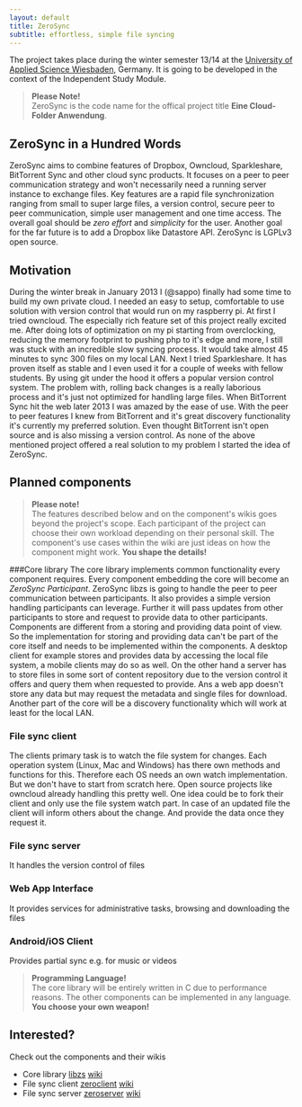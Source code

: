 ```yaml
---
layout: default
title: ZeroSync
subtitle: effortless, simple file syncing
---
```


The project takes place during the winter semester 13/14 at the [University of Applied Science Wiesbaden](http://www.hs-rm.de/en/dcsm-faculty/degree-programs/applied-computer-science-bsc/index.html), Germany. It is going to be developed in the context of the Independent Study Module. 

> **Please Note!** <br/> ZeroSync is the code name for the offical project title **Eine Cloud-Folder Anwendung**.

## ZeroSync in a Hundred Words

ZeroSync aims to combine features of Dropbox, Owncloud, Sparkleshare, BitTorrent Sync and other cloud sync products. It focuses on a peer to peer communication strategy and won't necessarily need a running server instance to exchange files. Key features are a rapid file synchronization ranging from small to super large files, a version control, secure peer to peer communication, simple user management and one time access. The overall goal should be *zero effort* and *simplicity* for the user. Another goal for the far future is to add a Dropbox like Datastore API.
ZeroSync is LGPLv3 open source.

## Motivation

During the winter break in January 2013 I (@sappo) finally had some time to build my own private cloud. I needed an easy to setup, comfortable to use solution with version control that would run on my raspberry pi.
At first I tried owncloud. The especially rich feature set of this project really excited me. After doing lots of optimization on my pi starting from overclocking, reducing the memory footprint to pushing php to it's edge and more, I still was stuck with an incredible slow syncing process. It would take almost 45 minutes to sync 300 files on my local LAN. Next I tried Sparkleshare. It has proven itself as stable and I even used it for a couple of weeks with fellow students. By using git under the hood it offers a popular version control system. The problem with, rolling back changes is a really laborious process and it's just not optimized for handling large files. When BitTorrent Sync hit the web later 2013 I was amazed by the ease of use. With the peer to peer features I knew from BitTorrent and it's great discovery functionality it's currently my preferred solution. Even thought BitTorrent isn't open source and is also missing a version control.
As none of the above mentioned project offered a real solution to my problem I started the idea of ZeroSync.

## Planned components
> **Please note!** <br/> The features described below and on the component's wikis goes beyond the project's scope. Each participant of the project can choose their own workload depending on their personal skill. The component's use cases within the wiki are just ideas on how the component might work. **You shape the details!** 

###Core library
The core library implements common functionality every component requires. Every component embedding the core will become an _ZeroSync Participant_. ZeroSync libzs is going to handle the peer to peer communication between participants. It also provides a simple version handling participants can leverage. Further it will pass updates from other participants to store and request to provide data to other participants. Components are different from a storing and providing data point of view. So the implementation for storing and providing data can't be part of the core itself and needs to be implemented within the components. A desktop client for example stores and provides data by accessing the local file system, a mobile clients may do so as well. On the other hand a server has to store files in some sort of content repository due to the version control it offers and query them when requested to provide. Ans a web app doesn't store any data but may request the metadata and single files for download.<br/> 
Another part of the core will be a discovery functionality which will work at least for the local LAN.

### File sync client
The clients primary task is to watch the file system for changes. Each operation system (Linux, Mac and Windows) has there own methods and functions for this. Therefore each OS needs an own watch implementation.  But we don't have to start from scratch here. Open source projects like owncloud already handling this pretty well. One idea could be to fork their client and only use the file system watch part. In case of an updated file the client will inform others about the change. And provide the data once they request it.

### File sync server
It handles the version control of files

### Web App Interface
It provides services for administrative tasks, browsing and downloading the files

### Android/iOS Client
Provides partial sync e.g. for music or videos

> **Programming Language!** <br/> The core library will be entirely written in C due to performance reasons. The other components can be implemented in any language. **You choose your own weapon!**

## Interested?

Check out the components and their wikis

* Core library [libzs](http://libzs.zerosync.org) [wiki](http://wiki.libzs.zerosync.org)
* File sync client [zeroclient](http://zclient.zerosync.org) [wiki](http://wiki.zclient.zerosync.org)
* File sync server [zeroserver](http://zserver.zerosync.org) [wiki](http://wiki.zserver.zerosync.org)


